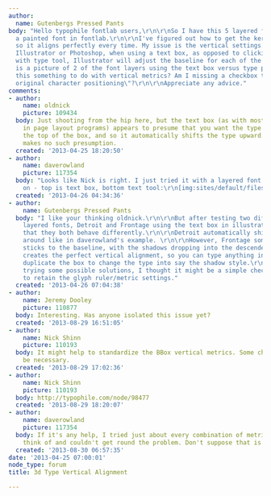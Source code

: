 ```yaml
---
author:
  name: Gutenbergs Pressed Pants
body: "Hello typophile fontlab users,\r\n\r\nSo I have this 5 layered font based on
  a painted font in fontlab.\r\n\r\nI've figured out how to get the kerning exact
  so it aligns perfectly every time. My issue is the vertical settings.\r\n\r\nIn
  Illustrator or Photoshop, when using a text box, as opposed to clicking on canvas
  with type tool, Illustrator will adjust the baseline for each of the 5 layered styles.\r\n\r\nHere
  is a picture of 2 of the font layers using the text box versus type path tool.\r\n\r\n[img:sites/default/files/old-images/Type_Align_5763.jpg]\r\n\r\nIs
  this something to do with vertical metrics? Am I missing a checkbox that says \"keep
  original character positioning\"?\r\n\r\nAppreciate any advice."
comments:
- author:
    name: oldnick
    picture: 109434
  body: Just shooting from the hip here, but the text box (as with most text boxes
    in page layout programs) appears to presume that you want the type aligned with
    the top of the box, and so it automatically shifts the type upward. The Text Tool
    makes no such presumption.
  created: '2013-04-25 18:20:50'
- author:
    name: daverowland
    picture: 117354
  body: "Looks like Nick is right. I just tried it with a layered font I'm working
    on - top is text box, bottom text tool:\r\n[img:sites/default/files/old-images/hello_5427.JPG]"
  created: '2013-04-26 04:34:36'
- author:
    name: Gutenbergs Pressed Pants
  body: "I like your thinking oldnick.\r\n\r\nBut after testing two different multi
    layered fonts, Detroit and Frontage using the text box in illustrator, I've found
    that they both behave differently.\r\n\r\nDetroit automatically shifts the layers
    around like in daverowland's example. \r\n\r\nHowever, Frontage somehow always
    sticks to the baseline, with the shadows dropping into the descender line. This
    creates the perfect vertical alignment, so you can type anything in the box and
    duplicate the box to change the type into say the shadow style.\r\n\r\nI'll keep
    trying some possible solutions, I thought it might be a simple checkbox on export
    to retain the glyph ruler/metric settings."
  created: '2013-04-26 07:04:38'
- author:
    name: Jeremy Dooley
    picture: 110877
  body: Interesting. Has anyone isolated this issue yet?
  created: '2013-08-29 16:51:05'
- author:
    name: Nick Shinn
    picture: 110193
  body: It might help to standardize the BBox vertical metrics. Some cheating may
    be necessary.
  created: '2013-08-29 17:02:36'
- author:
    name: Nick Shinn
    picture: 110193
  body: http://typophile.com/node/98477
  created: '2013-08-29 18:20:07'
- author:
    name: daverowland
    picture: 117354
  body: If it's any help, I tried just about every combination of metrics I could
    think of and couldn't get round the problem. Don't suppose that is any help!!
  created: '2013-08-30 06:57:35'
date: '2013-04-25 07:00:01'
node_type: forum
title: 3d Type Vertical Alignment

---
```

